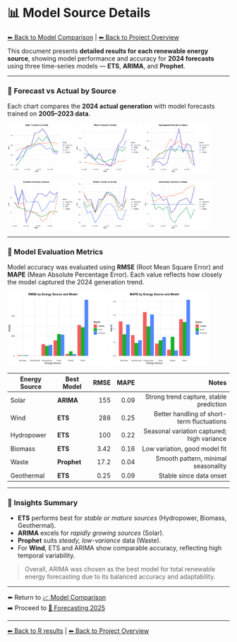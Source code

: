 # 📊 Model Source Details

[⬅ Back to Model Comparison](Model.md) | [⬅ Back to Project Overview](../README.md)

This document presents **detailed results for each renewable energy source**, showing model performance and accuracy for **2024 forecasts** using three time-series models — **ETS**, **ARIMA**, and **Prophet**.

---

### 🔹 Forecast vs Actual by Source

Each chart compares the **2024 actual generation** with model forecasts trained on **2005–2023 data**.

<p align="left">
  <img src="figures/Solar_24_forecast_actual.png" width="30%">
  <img src="figures/Wind_24_forecast_actual.png" width="30%">
  <img src="figures/hydro_24_forecast_actual.png" width="30%">
</p>

<p align="left">
  <img src="figures/biomass_24_forecast_actual.png" width="30%">
  <img src="figures/waste_24_forecast_actual.png" width="30%">
  <img src="figures/geothermal_24_forecast_actual.png" width="30%">
</p>

---

### 🔹 Model Evaluation Metrics

Model accuracy was evaluated using **RMSE** (Root Mean Square Error) and **MAPE** (Mean Absolute Percentage Error).
Each value reflects how closely the model captured the 2024 generation trend.

<p align="left">
  <img src="figures/rmse_source.png" width="45%">
  <img src="figures/mape_source.png" width="45%">
</p>

| Energy Source | Best Model  | RMSE | MAPE |                                      Notes |
| ------------- | ----------- | ---: | ---: | -----------------------------------------: |
| Solar         | **ARIMA**   |  155 | 0.09 |    Strong trend capture, stable prediction |
| Wind          | **ETS**     |  288 | 0.25 | Better handling of short-term fluctuations |
| Hydropower    | **ETS**     |  100 | 0.22 | Seasonal variation captured; high variance |
| Biomass       | **ETS**     | 3.42 | 0.16 |              Low variation, good model fit |
| Waste         | **Prophet** | 17.2 | 0.04 |        Smooth pattern, minimal seasonality |
| Geothermal    | **ETS**     | 0.25 | 0.09 |                    Stable since data onset |

---

### 🔹 Insights Summary

* **ETS** performs best for *stable or mature sources* (Hydropower, Biomass, Geothermal).
* **ARIMA** excels for *rapidly growing sources* (Solar).
* **Prophet** suits *steady, low-variance* data (Waste).
* For **Wind**, ETS and ARIMA show comparable accuracy, reflecting high temporal variability.

> Overall, ARIMA was chosen as the best model for total renewable energy forecasting due to its balanced accuracy and adaptability.

---

⬅️ Return to [📈 Model Comparison](Model.md)  
➡️ Proceed to [🔮 Forecasting 2025](Forecast.md)

---

[⬅ Back to R results](README.md) | [⬅ Back to Project Overview](../README.md)
